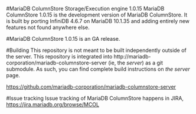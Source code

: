 #MariaDB ColumnStore Storage/Execution engine 1.0.15
MariaDB ColumnStore 1.0.15 is the development version of MariaDB ColumnStore. 
It is built by porting InfiniDB 4.6.7 on MariaDB 10.1.35 and adding entirely 
new features not found anywhere else.

#MariaDB ColumnStore 1.0.15 is an GA release. 

#Building
This repository is not meant to be built independently outside of the server.  This repository is integrated into http://mariadb-corporation/mariadb-columnstore-server (ie, the *server*) as a git submodule.  As such, you can find complete build instructions on *the server* page.

  https://github.com/mariadb-corporation/mariadb-columnstore-server

#Issue tracking
Issue tracking of MariaDB ColumnStore happens in JIRA, https://jira.mariadb.org/browse/MCOL
